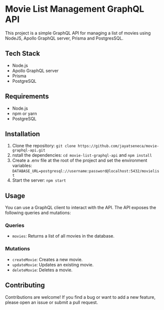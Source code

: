 # Movie List Management GraphQL API

This project is a simple GraphQL API for managing a list of movies using NodeJS, Apollo GraphQL server, Prisma and PostgresSQL.

## Tech Stack

* Node.js
* Apollo GraphQL server
* Prisma
* PostgreSQL

## Requirements

* Node.js
* npm or yarn
* PostgreSQL

## Installation

1. Clone the repository: `git clone https://github.com/jayatseneca/movie-graphql-api.git`
2. nstall the dependencies: `cd movie-list-graphql-api`
and `npm install`
3. Create a .env file at the root of the project and set the environment variables: `DATABASE_URL=postgresql://username:password@localhost:5432/movielist`
4. Start the server: `npm start`

## Usage

You can use a GraphQL client to interact with the API. The API exposes the following queries and mutations:

### Queries

* `movies`: Returns a list of all movies in the database.

### Mutations

* `createMovie`: Creates a new movie.
* `updateMovie`: Updates an existing movie.
* `deleteMovie`: Deletes a movie.

## Contributing

Contributions are welcome! If you find a bug or want to add a new feature, please open an issue or submit a pull request.
